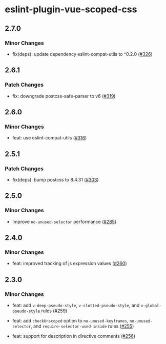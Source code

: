 # eslint-plugin-vue-scoped-css

## 2.7.0

### Minor Changes

- fix(deps): update dependency eslint-compat-utils to ^0.2.0 ([#326](https://github.com/future-architect/eslint-plugin-vue-scoped-css/pull/326))

## 2.6.1

### Patch Changes

- fix: downgrade postcss-safe-parser to v6 ([#319](https://github.com/future-architect/eslint-plugin-vue-scoped-css/pull/319))

## 2.6.0

### Minor Changes

- feat: use eslint-compat-utils ([#316](https://github.com/future-architect/eslint-plugin-vue-scoped-css/pull/316))

## 2.5.1

### Patch Changes

- fix(deps): bump postcss to 8.4.31 ([#303](https://github.com/future-architect/eslint-plugin-vue-scoped-css/pull/303))

## 2.5.0

### Minor Changes

- Improve `no-unused-selector` performance ([#285](https://github.com/future-architect/eslint-plugin-vue-scoped-css/pull/285))

## 2.4.0

### Minor Changes

- feat: improved tracking of js expression values ([#260](https://github.com/future-architect/eslint-plugin-vue-scoped-css/pull/260))

## 2.3.0

### Minor Changes

- feat: add `v-deep-pseudo-style`, `v-slotted-pseudo-style`, and `v-global-pseudo-style` rules ([#259](https://github.com/future-architect/eslint-plugin-vue-scoped-css/pull/259))

- feat: add `checkUnscoped` option to `no-unused-keyframes`, `no-unused-selector`, and `require-selector-used-inside` rules ([#255](https://github.com/future-architect/eslint-plugin-vue-scoped-css/pull/255))

- feat: support for description in directive comments ([#256](https://github.com/future-architect/eslint-plugin-vue-scoped-css/pull/256))
